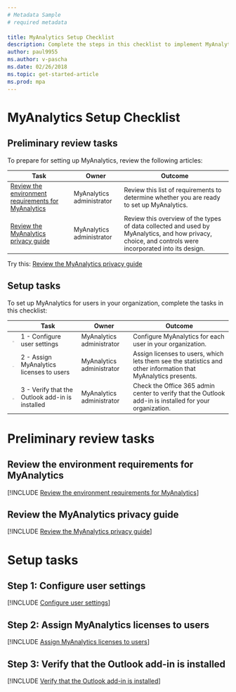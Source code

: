 ```yaml
---
# Metadata Sample
# required metadata

title: MyAnalytics Setup Checklist
description: Complete the steps in this checklist to implement MyAnalytics in your organization
author: paul9955
ms.author: v-pascha
ms.date: 02/26/2018
ms.topic: get-started-article
ms.prod: mpa
---
```


# MyAnalytics Setup Checklist

## Preliminary review tasks

To prepare for setting up MyAnalytics, review the following articles:  

| Task | Owner | Outcome |
|------|-------|---------|
| [Review the environment requirements for MyAnalytics](Mya-setup-checklist.md#review-the-environment-requirements-for-myanalytics) | MyAnalytics administrator | Review this list of requirements to determine whether you are ready to set up MyAnalytics. |
| [Review the MyAnalytics privacy guide](Mya-setup-checklist.md#review-the-myanalytics-privacy-guide)  | MyAnalytics administrator | Review this overview of the types of data collected and used by MyAnalytics, and how privacy, choice, and controls were incorporated into its design.  |

Try this:  [Review the MyAnalytics privacy guide](#review-the-myanalytics-privacy-guide) 

## Setup tasks

To set up MyAnalytics for users in your organization, complete the tasks in this checklist: 

| | Task | Owner | Outcome |
|---|------|-------|---------|
| <img src="../../Images/Team-adopt-plan-checklist-box.PNG"> | 1 - Configure user settings  | MyAnalytics administrator | Configure MyAnalytics for each user in your organization.  |
| <img src="../../Images/Team-adopt-plan-checklist-box.PNG"> | 2 - Assign MyAnalytics licenses to users  | MyAnalytics administrator | Assign licenses to users, which lets them see the statistics and other information that MyAnalytics presents.   |
| <img src="../../Images/Team-adopt-plan-checklist-box.PNG"> | 3 - Verify that the Outlook add-in is installed  | MyAnalytics administrator | Check the Office 365 admin center to verify that the Outlook add-in is installed for your organization. |

# Preliminary review tasks

## Review the environment requirements for MyAnalytics

[!INCLUDE [Review the environment requirements for MyAnalytics](../Overview/Environment-Requirements.md)] 

## Review the MyAnalytics privacy guide

[!INCLUDE [Review the MyAnalytics privacy guide](../Overview/Privacy-Guide.md)] 

# Setup tasks

## Step 1: Configure user settings

[!INCLUDE [Configure user settings](../Setup/Configure-MyA-User-Settings.md)] 

## Step 2: Assign MyAnalytics licenses to users

[!INCLUDE [Assign MyAnalytics licenses to users](../Setup/Assign-Licenses.md)] 

## Step 3: Verify that the Outlook add-in is installed

[!INCLUDE [Verify that the Outlook add-in is installed](../Setup/Verify-Add-in.md)] 
